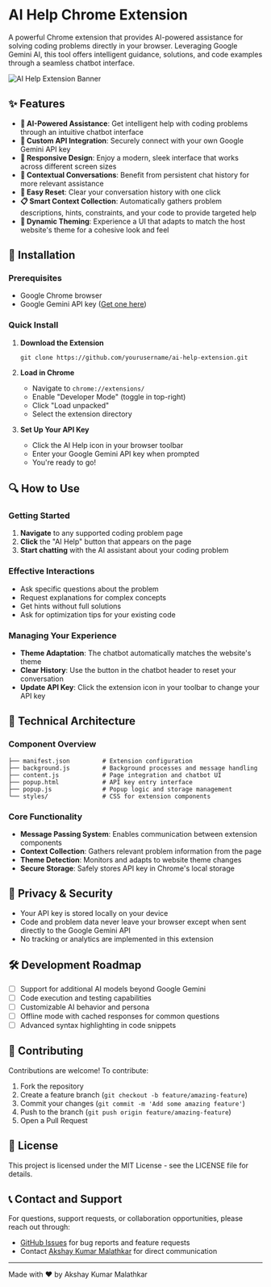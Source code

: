 # AI Help Chrome Extension

A powerful Chrome extension that provides AI-powered assistance for solving coding problems directly in your browser. Leveraging Google Gemini AI, this tool offers intelligent guidance, solutions, and code examples through a seamless chatbot interface.

![AI Help Extension Banner](https://via.placeholder.com/800x200?text=AI+Help+Chrome+Extension)

## ✨ Features

- **🤖 AI-Powered Assistance**: Get intelligent help with coding problems through an intuitive chatbot interface
- **🔑 Custom API Integration**: Securely connect with your own Google Gemini API key
- **📱 Responsive Design**: Enjoy a modern, sleek interface that works across different screen sizes
- **💬 Contextual Conversations**: Benefit from persistent chat history for more relevant assistance
- **🧹 Easy Reset**: Clear your conversation history with one click
- **📋 Smart Context Collection**: Automatically gathers problem descriptions, hints, constraints, and your code to provide targeted help
- **🎨 Dynamic Theming**: Experience a UI that adapts to match the host website's theme for a cohesive look and feel

## 🚀 Installation

### Prerequisites

- Google Chrome browser
- Google Gemini API key ([Get one here](https://ai.google.dev/))

### Quick Install

1. **Download the Extension**
   ```
   git clone https://github.com/yourusername/ai-help-extension.git
   ```
   
2. **Load in Chrome**
   - Navigate to `chrome://extensions/`
   - Enable "Developer Mode" (toggle in top-right)
   - Click "Load unpacked"
   - Select the extension directory

3. **Set Up Your API Key**
   - Click the AI Help icon in your browser toolbar
   - Enter your Google Gemini API key when prompted
   - You're ready to go!

## 🔍 How to Use

### Getting Started

1. **Navigate** to any supported coding problem page
2. **Click** the "AI Help" button that appears on the page
3. **Start chatting** with the AI assistant about your coding problem

### Effective Interactions

- Ask specific questions about the problem
- Request explanations for complex concepts
- Get hints without full solutions
- Ask for optimization tips for your existing code

### Managing Your Experience

- **Theme Adaptation**: The chatbot automatically matches the website's theme
- **Clear History**: Use the button in the chatbot header to reset your conversation
- **Update API Key**: Click the extension icon in your toolbar to change your API key

## 🔧 Technical Architecture

### Component Overview

```
├── manifest.json         # Extension configuration
├── background.js         # Background processes and message handling
├── content.js            # Page integration and chatbot UI
├── popup.html            # API key entry interface
├── popup.js              # Popup logic and storage management
└── styles/               # CSS for extension components
```

### Core Functionality

- **Message Passing System**: Enables communication between extension components
- **Context Collection**: Gathers relevant problem information from the page
- **Theme Detection**: Monitors and adapts to website theme changes
- **Secure Storage**: Safely stores API key in Chrome's local storage

## 🔐 Privacy & Security

- Your API key is stored locally on your device
- Code and problem data never leave your browser except when sent directly to the Google Gemini API
- No tracking or analytics are implemented in this extension

## 🛠️ Development Roadmap

- [ ] Support for additional AI models beyond Google Gemini
- [ ] Code execution and testing capabilities
- [ ] Customizable AI behavior and persona
- [ ] Offline mode with cached responses for common questions
- [ ] Advanced syntax highlighting in code snippets

## 🤝 Contributing

Contributions are welcome! To contribute:

1. Fork the repository
2. Create a feature branch (`git checkout -b feature/amazing-feature`)
3. Commit your changes (`git commit -m 'Add some amazing feature'`)
4. Push to the branch (`git push origin feature/amazing-feature`)
5. Open a Pull Request

## 📄 License

This project is licensed under the MIT License - see the LICENSE file for details.

## 📞 Contact and Support

For questions, support requests, or collaboration opportunities, please reach out through:

- [GitHub Issues](https://github.com/Akshay-1314/whiteboard-stack/issues) for bug reports and feature requests
- Contact [Akshay Kumar Malathkar](https://github.com/Akshay-1314) for direct communication

---

Made with ❤️ by Akshay Kumar Malathkar
